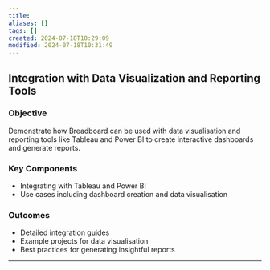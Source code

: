 ```yaml
---
title: 
aliases: []
tags: []
created: 2024-07-18T10:29:09
modified: 2024-07-18T10:31:49
---
```


## Integration with Data Visualization and Reporting Tools

### Objective

Demonstrate how Breadboard can be used with data visualisation and reporting tools like Tableau and Power BI to create interactive dashboards and generate reports.

### Key Components

- Integrating with Tableau and Power BI
- Use cases including dashboard creation and data visualisation

### Outcomes

- Detailed integration guides
- Example projects for data visualisation
- Best practices for generating insightful reports

---
